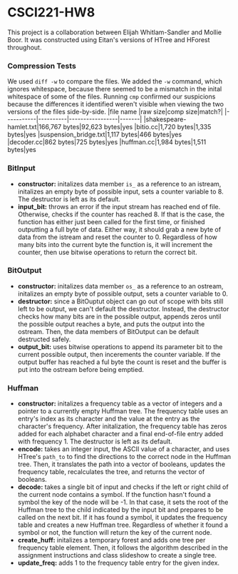 # CSCI221-HW8

This project is a collaboration between Elijah Whitlam-Sandler and Mollie Boor. It was constructed using Eitan's versions of HTree and HForest throughout. 

### Compression Tests
We used ```diff -w``` to compare the files. We added the ```-w``` command, which ignores whitespace, because there seemed to be a mismatch in the inital whitespace of some of the files. Running ```cmp``` confirmed our suspicions because the differences it identified weren't visible when viewing the two versions of the files side-by-side.
|file name |raw size|comp size|match?|
|-----------|----------|-----------------|-------|
|shakespeare-hamlet.txt|166,767 bytes|92,623 bytes|yes
|bitio.cc|1,720 bytes|1,335 bytes|yes
|suspension_bridge.txt|1,117 bytes|466 bytes|yes
|decoder.cc|862 bytes|725 bytes|yes
|huffman.cc|1,984 bytes|1,511 bytes|yes

### BitInput
- **constructor:** initalizes data member ```is_``` as a reference to an istream, initalizes an empty byte of possible input, sets a counter variable to 8. The destructor is left as its default.
- **input_bit:** throws an error if the input stream has reached end of file. Otherwise, checks if the counter has reached 8. If that is the case, the function has either just been called for the first time, or finished outputting a full byte of data. Either way, it should grab a new byte of data from the istream and reset the counter to 0. Regardless of how many bits into the current byte the function is, it will increment the counter, then use bitwise operations to return the correct bit.
### BitOutput
- **constructor:** initalizes data member ```os_``` as a reference to an ostream, initalizes an empty byte of possible output, sets a counter variable to 0.
- **destructor:** since a BitOuptut object can go out of scope with bits still left to be output, we can't default the destructor. Instead, the destructor checks how many bits are in the possible output, appends zeros until the possible output reaches a byte, and puts the output into the ostream. Then, the data members of BitOutput can be default destructed safely.
- **output_bit:** uses bitwise operations to append its parameter bit to the current possible output, then incerements the counter variable. If the output buffer has reached a ful byte the count is reset and the buffer is put into the ostream before being emptied.
### Huffman
- **constructor:** initalizes a frequency table as a vector of integers and a pointer to a currently empty Huffman tree. The frequency table uses an entry's index as its character and the value at the entry as the character's frequency. After initalization, the frequency table has zeros added for each alphabet character and a final end-of-file entry added with frequency 1. The destructor is left as its default.
- **encode:** takes an integer input, the ASCII value of a character, and uses HTree's ```path_to``` to find the directions to the correct node in the Huffman tree. Then, it translates the path into a vector of booleans, updates the frequency table, recalculates the tree, and returns the vector of booleans.
- **decode:** takes a single bit of input and checks if the left or right child of the current node contains a symbol. If the function hasn't found a symbol the key of the node will be -1. In that case, it sets the root of the Huffman tree to the child indicated by the input bit and prepares to be called on the next bit. If it has found a symbol, it updates the frequency table and creates a new Huffman tree. Regardless of whether it found a symbol or not, the function will return the key of the current node. 
- **create_huff:** initalizes a temporary forest and adds one tree per frequency table element. Then, it follows the algorithm described in the assignment instructions and class slideshow to create a single tree.
- **update_freq:** adds 1 to the frequency table entry for the given index.
